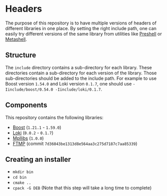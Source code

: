 # Headers

The purpose of this repository is to have multiple versions of headers of
different libraries in one place. By setting the right include path, one can
easily try different versions of the same library from utilities like
[Preshell](https://github.com/sabel83/preshell) or
[Metashell](https://github.com/sabel83/metashell).

## Structure

The `include` directory contains a sub-directory for each library. These
directories contain a sub-directory for each version of the library. Those
sub-directories should be added to the include path. For example to use Boost
version `1.54.0` and Loki version `0.1.7`, one should use
`-Iinclude/boost/0.54.0 -Iinclude/loki/0.1.7`.

## Components
This repository contains the following libraries:

* [Boost](http://www.boost.org/) (`1.21.1` - `1.59.0`)
* [Loki](http://loki-lib.sourceforge.net/) (`0.0.2` - `0.1.7`)
* [Mpllibs](http://abel.web.elte.hu/mpllibs) (`1.0.0`)
* [FTMP](https://github.com/minamiyama1994/FTMP) (commit `7d36043be1313d8e564aa3c275d7187c7aa85339`)

## Creating an installer

* `mkdir bin`
* `cd bin`
* `cmake ..`
* `cpack -G DEB` (Note that this step will take a long time to complete)


